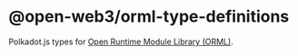 # @open-web3/orml-type-definitions

Polkadot.js types for [Open Runtime Module Library (ORML)](https://github.com/open-web3-stack/open-runtime-module-library).
